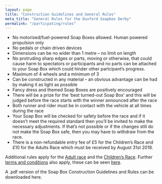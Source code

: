 ```yaml
---
layout: page
title: "Construction Guidelines and General Rules"
meta_title: "General Rules for the Duxford Soapbox Derby"
permalink: "/particpating/rules"
---
```


* No motorised/fuel-powered Soap Boxes allowed. Human powered propulsion only
* No pedals or chain driven devices
* Dimensions can be no wider than 1 metre – no limit on length
* No protruding sharp edges or parts, moving or otherwise, that could cause harm to spectators or participants and no parts can be attached to your Soap Box which could hinder other partcipant’s progress.
* Maximum of 4 wheels and a minimum of 3
* Can be constructed in any material – an obvious advantage can be had by making it as light as possible
* Fancy dress and themed Soap Boxes are positively encouraged
* There will be a prize for the ‘best turned-out Soap Box’ and this will be judged before the race starts with the winner announced after the race
* Both runner and rider must be in contact with the vehicle at all times during the race
* Your Soap Box will be checked for safety before the race and if it doesn’t meet the required standard then you’ll be invited to make the necessary adjustments. If that’s not possible or if the changes still do not make the Soap Box safe, then you may have to withdraw from the race.
* There is a non-refundable entry fee of £5 for the Children’s Race and £10 for the Adults Race which must be received by August 31st 2018.


Additional rules apply for the [Adult race][1] and the [Children’s Race][2]. Further [terms and conditions][3] also apply, these can be seen [here][3].

A .pdf version of the Soap Box Construction Guidelines and Rules can be downloaded here.

[1]: /particpating/adult-rules
[2]: /particpating/childrens-rules 
[3]: /participating/terms-and-conditions